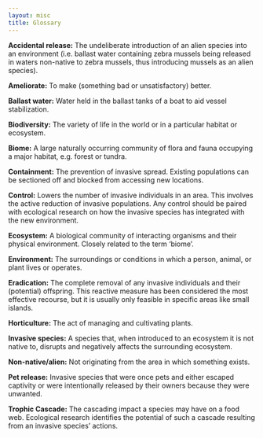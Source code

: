 ```yaml
---
layout: misc
title: Glossary
---
```


**Accidental release:** The undeliberate introduction of an alien species into an environment (i.e. ballast water containing zebra mussels being released in waters non-native to zebra mussels, thus introducing mussels as an alien species).

**Ameliorate:** To make (something bad or unsatisfactory) better.

**Ballast water:** Water held in the ballast tanks of a boat to aid vessel stabilization.

**Biodiversity:** The variety of life in the world or in a particular habitat or ecosystem.

**Biome:** A large naturally occurring community of flora and fauna occupying a major habitat, e.g. forest or tundra.

**Containment:** The prevention of invasive spread. Existing populations can be sectioned off and blocked from accessing new locations.

**Control:** Lowers the number of invasive individuals in an area. This involves the active reduction of invasive populations. Any control should be paired with ecological research on how the invasive species has integrated with the new environment. 

**Ecosystem:** A biological community of interacting organisms and their physical environment. Closely related to the term ‘biome’.

**Environment:** The surroundings or conditions in which a person, animal, or plant lives or operates.

**Eradication:** The complete removal of any invasive individuals and their (potential) offspring. This reactive measure has been considered the most effective recourse, but it is usually only feasible in specific areas like small islands. 

**Horticulture:** The act of managing and cultivating plants.

**Invasive species:** A species that, when introduced to an ecosystem it is not native to,  disrupts and negatively affects the surrounding ecosystem.

**Non-native/alien:** Not originating from the area in which something exists.

**Pet release:** Invasive species that were once pets and either escaped captivity or were intentionally released by their owners because they were unwanted.

**Trophic Cascade:** The cascading impact a species may have on a food web. Ecological research identifies the potential of such a cascade resulting from an invasive species’ actions.